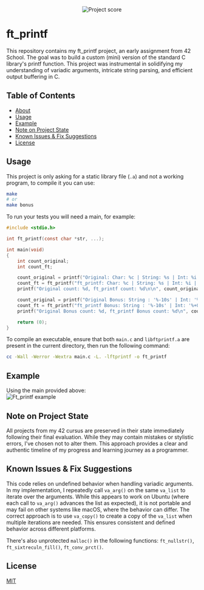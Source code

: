 <div align="center">
  <img src="https://i.ibb.co/cmF80PB/image.png" alt="Project score">
</div>

# ft_printf

This repository contains my ft_printf project, an early assignment from 42 School. The goal was to build a custom (mini) version of the standard C library's printf function. This project was instrumental in solidifying my understanding of variadic arguments, intricate string parsing, and efficient output buffering in C. 

## Table of Contents

- [About](#ft_printf)
- [Usage](#usage)
- [Example](#example)
- [Note on Project State](#note-on-project-state)
- [Known Issues & Fix Suggestions](#known-issues--fix-suggestions)
- [License](#license)

## Usage

This project is only asking for a static library file (`.a`) and not a working program, to compile it you can use:
```bash
make
# or
make bonus
```

To run your tests you will need a main, for example:
```C
#include <stdio.h>

int ft_printf(const char *str, ...);

int main(void)
{
    int count_original;
    int count_ft;

    count_original = printf("Original: Char: %c | String: %s | Int: %i | Hex: %x | Percent: %%\n", 'A', "Test String", 12345, 6789);
    count_ft = ft_printf("ft_printf: Char: %c | String: %s | Int: %i | Hex: %x | Percent: %%\n", 'A', "Test String", 12345, 6789) - 1; // minus one to account for the extra char: "Original" vs "ft_printf"
    printf("Original count: %d, ft_printf count: %d\n\n", count_original, count_ft);

    count_original = printf("Original Bonus: String : '%-10s' | Int: '%+05d' | Hex: '%#x'\n", "Hello", 42, 255);
    count_ft = ft_printf("ft_printf Bonus: String : '%-10s' | Int: '%+05d' | Hex: '%#x'\n", "Hello", 42, 255) - 1; // minus one to account for the extra char: "Original" vs "ft_printf"
    printf("Original Bonus count: %d, ft_printf Bonus count: %d\n", count_original, count_ft);

    return (0);
}
```

To compile an executable, ensure that both `main.c` and `libftprintf.a` are present in the current directory, then run the following command:
```bash
cc -Wall -Werror -Wextra main.c -L. -lftprintf -o ft_printf
```

## Example

Using the main provided above:  
![Ft_printf example](https://i.ibb.co/GfhMx7dc/image.png)

## Note on Project State

All projects from my 42 cursus are preserved in their state immediately following their final evaluation. While they may contain mistakes or stylistic errors, I've chosen not to alter them. This approach provides a clear and authentic timeline of my progress and learning journey as a programmer.

## Known Issues & Fix Suggestions

This code relies on undefined behavior when handling variadic arguments. In my implementation, I repeatedly call `va_arg()` on the same `va_list` to iterate over the arguments. While this appears to work on Ubuntu (where each call to `va_arg()` advances the list as expected), it is not portable and may fail on other systems like macOS, where the behavior can differ. The correct approach is to use `va_copy()` to create a copy of the `va_list` when multiple iterations are needed. This ensures consistent and defined behavior across different platforms.

There's also unprotected `malloc()` in the following functions: `ft_nullstr()`, `ft_sixtreculn_fill()`, `ft_conv_prct()`.

## License

[MIT](https://choosealicense.com/licenses/mit/)
